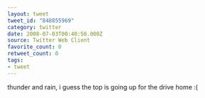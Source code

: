 ```yaml
---
layout: tweet
tweet_id: "848855969"
category: twitter
date: 2008-07-03T00:40:58.000Z
source: Twitter Web Client
favorite_count: 0
retweet_count: 0
tags:
- tweet
---
```


thunder and rain, i guess the top is going up for the drive home :(

